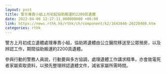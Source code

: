 ```yaml
---
layout: post
title: 警方專責小組上月初起協助搬運約2200具遺體
date: 2022-04-08 12:27:11.000000000 +08:00
link: https://news.rthk.hk/rthk/ch/component/k2/1643040-20220408.htm
categories: rthk
---
```


警方上月初成立遺體處理專責小組，協助將遺體由公立醫院移送至公眾殮房，以及辨認工作，期間協助搬運約2200具遺體。

參與行動的警務人員說，行動要與多方協調，處理遺體工作講求精準，亦會致電死者家屬索取資料，以預先整理辨認遺體文件，減省家屬所需時間。
